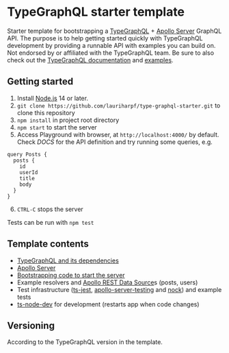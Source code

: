 # TypeGraphQL starter template

Starter template for bootstrapping a [TypeGraphQL](https://typegraphql.com/) + [Apollo Server](https://www.apollographql.com/docs/apollo-server/) GraphQL API. The purpose is to help getting started quickly with TypeGraphQL development by providing a runnable API with examples you can build on. Not endorsed by or affiliated with the TypeGraphQL team. Be sure to also check out the [TypeGraphQL documentation](https://typegraphql.com/docs/introduction.html) and [examples](https://typegraphql.com/docs/examples.html).

## Getting started

1. Install [Node.js](https://nodejs.org/) 14 or later.
1. `git clone https://github.com/lauriharpf/type-graphql-starter.git` to clone this repository
1. `npm install` in project root directory
1. `npm start` to start the server
1. Access Playground with browser, at `http://localhost:4000/` by default. Check _DOCS_ for the API definition and try running some queries, e.g.

```
query Posts {
  posts {
    id
    userId
    title
    body
  }
}
```

6. `CTRL-C` stops the server

Tests can be run with `npm test`

## Template contents

- [TypeGraphQL and its dependencies](https://typegraphql.com/docs/installation.html)
- [Apollo Server](https://github.com/apollographql/apollo-server)
- [Bootstrapping code to start the server](https://typegraphql.com/docs/bootstrap.html)
- Example resolvers and [Apollo REST Data Source](https://www.npmjs.com/package/apollo-datasource-rest)s (posts, users)
- Test infrastructure ([ts-jest](https://github.com/kulshekhar/ts-jest), [apollo-server-testing](https://www.apollographql.com/docs/apollo-server/testing/testing/) and [nock](https://www.npmjs.com/package/nock)) and example tests
- [ts-node-dev](https://www.npmjs.com/package/ts-node-dev) for development (restarts app when code changes)

## Versioning

According to the TypeGraphQL version in the template.
